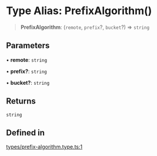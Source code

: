 # Type Alias: PrefixAlgorithm()

> **PrefixAlgorithm**: (`remote`, `prefix`?, `bucket`?) => `string`

## Parameters

• **remote**: `string`

• **prefix?**: `string`

• **bucket?**: `string`

## Returns

`string`

## Defined in

[types/prefix-algorithm.type.ts:1](https://github.com/LabO8/nestjs-s3/blob/306023e15fcb498533a66fc2f9b000dc61a2bf64/src/types/prefix-algorithm.type.ts#L1)
